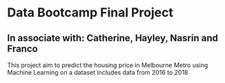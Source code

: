 # Data Bootcamp Final Project
## In associate with: Catherine, Hayley, Nasrin and Franco

This project aim to predict the housing price in Melbourne Metro using Machine Learning on a dataset includes data from 2016 to 2018